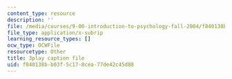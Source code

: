 ```yaml
---
content_type: resource
description: ''
file: /media/courses/9-00-introduction-to-psychology-fall-2004/f840138bb03f5c178cea77de42c45d88_10500.vtt
file_type: application/x-subrip
learning_resource_types: []
ocw_type: OCWFile
resourcetype: Other
title: 3play caption file
uid: f840138b-b03f-5c17-8cea-77de42c45d88
---
```

